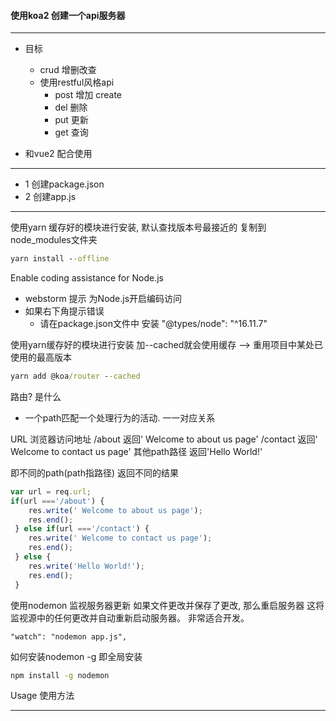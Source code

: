 #### 使用koa2 创建一个api服务器

---

 - 目标
   - crud 增删改查
   - 使用restful风格api
     - post 增加   create
     - del 删除
     - put 更新
     - get 查询

 - 和vue2 配合使用 

---

 - 1 创建package.json
 - 2 创建app.js

---

使用yarn 缓存好的模块进行安装, 默认查找版本号最接近的 复制到 node_modules文件夹
```cmd
yarn install --offline
```

Enable coding assistance for Node.js
 - webstorm 提示 为Node.js开启编码访问
 - 如果右下角提示错误
   - 请在package.json文件中 安装 "@types/node": "^16.11.7"

使用yarn缓存好的模块进行安装 加--cached就会使用缓存 --> 重用项目中某处已使用的最高版本
```cmd
yarn add @koa/router --cached
```

路由? 是什么
 - 一个path匹配一个处理行为的活动. 一一对应关系

URL 浏览器访问地址
/about 返回' Welcome to about us page'
/contact 返回' Welcome to contact us page'
其他path路径 返回'Hello World!'

即不同的path(path指路径) 返回不同的结果
```javascript
var url = req.url;
if(url ==='/about') {
    res.write(' Welcome to about us page'); 
    res.end(); 
 } else if(url ==='/contact') {
    res.write(' Welcome to contact us page'); 
    res.end(); 
 } else {
    res.write('Hello World!'); 
    res.end(); 
 }
```

使用nodemon 监视服务器更新 如果文件更改并保存了更改, 那么重启服务器
这将监视源中的任何更改并自动重新启动服务器。 非常适合开发。
```text
"watch": "nodemon app.js",
```

如何安装nodemon -g 即全局安装
```cmd 
npm install -g nodemon
```

Usage 使用方法


---
